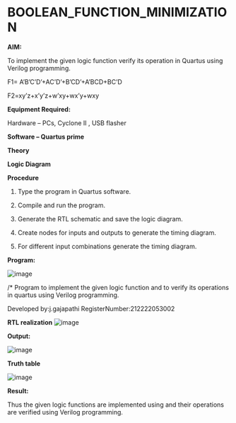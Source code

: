 # BOOLEAN_FUNCTION_MINIMIZATION

**AIM:**

To implement the given logic function verify its operation in Quartus using Verilog programming.

F1= A’B’C’D’+AC’D’+B’CD’+A’BCD+BC’D 

F2=xy’z+x’y’z+w’xy+wx’y+wxy

**Equipment Required:**

Hardware – PCs, Cyclone II , USB flasher

**Software – Quartus prime**

**Theory**

**Logic Diagram**

**Procedure**

1.	Type the program in Quartus software.

2.	Compile and run the program.

3.	Generate the RTL schematic and save the logic diagram.

4.	Create nodes for inputs and outputs to generate the timing diagram.

5.	For different input combinations generate the timing diagram.


**Program:**

![image](https://github.com/divyadharshiniddanbarasu/BOOLEAN_FUNCTION_MINIMIZATION/assets/119393424/23997dab-7810-4dc7-bb10-e89178af84f2)


/* Program to implement the given logic function and to verify its operations in quartus using Verilog programming. 

Developed by:j.gajapathi RegisterNumber:212222053002


**RTL realization**
![image](https://github.com/divyadharshiniddanbarasu/BOOLEAN_FUNCTION_MINIMIZATION/assets/119393424/ff684404-7235-45b2-bd44-9e0fbeda3976)

**Output:**

![image](https://github.com/divyadharshiniddanbarasu/BOOLEAN_FUNCTION_MINIMIZATION/assets/119393424/fc206d8a-4d2c-42a3-a845-8c64ab729425)

**Truth table**

![image](https://github.com/divyadharshiniddanbarasu/BOOLEAN_FUNCTION_MINIMIZATION/assets/119393424/82789d69-18f5-4f0b-a19a-2c80ebd37c96)


**Result:**

Thus the given logic functions are implemented using and their operations are verified using Verilog programming.

